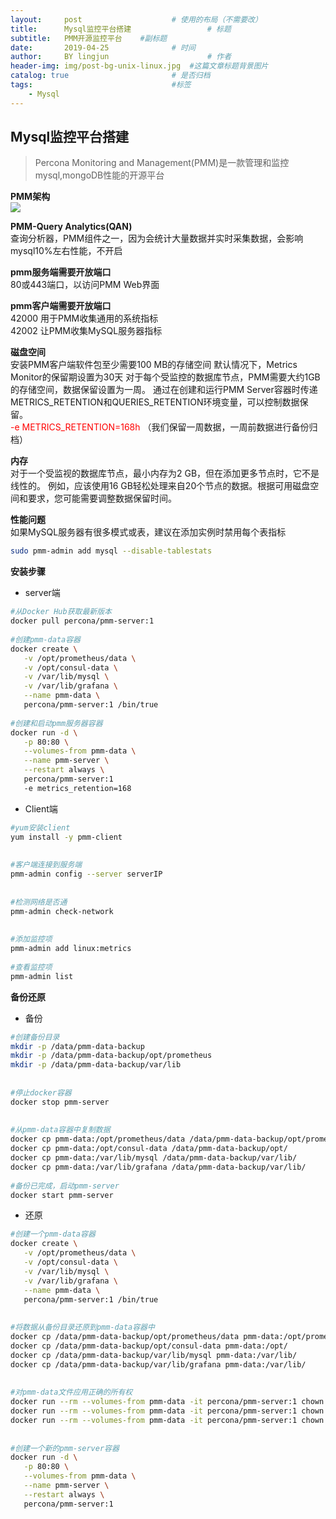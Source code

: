 ```yaml
---
layout:     post   				    # 使用的布局（不需要改）
title:      Mysql监控平台搭建 				# 标题 
subtitle:   PMM开源监控平台    #副标题
date:       2019-04-25 				# 时间
author:     BY lingjun						# 作者
header-img: img/post-bg-unix-linux.jpg 	#这篇文章标题背景图片
catalog: true 						# 是否归档
tags:								#标签
    - Mysql
---
```


## Mysql监控平台搭建

>Percona Monitoring and Management(PMM)是一款管理和监控mysql,mongoDB性能的开源平台

**PMM架构**  
![](https://i.loli.net/2019/04/25/5cc17e4d3faa4.jpg)

**PMM-Query Analytics(QAN)**  
查询分析器，PMM组件之一，因为会统计大量数据并实时采集数据，会影响mysql10%左右性能，不开启

**pmm服务端需要开放端口**  
80或443端口，以访问PMM Web界面

**pmm客户端需要开放端口**  
42000 用于PMM收集通用的系统指标  
42002 让PMM收集MySQL服务器指标


**磁盘空间**  
安装PMM客户端软件包至少需要100 MB的存储空间
默认情况下，Metrics Monitor的保留期设置为30天
对于每个受监控的数据库节点，PMM需要大约1GB的存储空间，数据保留设置为一周。
通过在创建和运行PMM Server容器时传递METRICS_RETENTION和QUERIES_RETENTION环境变量，可以控制数据保留。  
<font color=red>-e METRICS_RETENTION=168h</font> （我们保留一周数据，一周前数据进行备份归档）


**内存**  
对于一个受监视的数据库节点，最小内存为2 GB，但在添加更多节点时，它不是线性的。
例如，应该使用16 GB轻松处理来自20个节点的数据。根据可用磁盘空间和要求，您可能需要调整数据保留时间。


**性能问题**  
如果MySQL服务器有很多模式或表，建议在添加实例时禁用每个表指标
```bash
sudo pmm-admin add mysql --disable-tablestats
```

**安装步骤**  
- server端

```bash
#从Docker Hub获取最新版本
docker pull percona/pmm-server:1
 
#创建pmm-data容器
docker create \
   -v /opt/prometheus/data \
   -v /opt/consul-data \
   -v /var/lib/mysql \
   -v /var/lib/grafana \
   --name pmm-data \
   percona/pmm-server:1 /bin/true
 
#创建和启动pmm服务器容器
docker run -d \
   -p 80:80 \
   --volumes-from pmm-data \
   --name pmm-server \
   --restart always \
   percona/pmm-server:1
   -e metrics_retention=168
```

- Client端

```bash
#yum安装client
yum install -y pmm-client
 
 
#客户端连接到服务端
pmm-admin config --server serverIP
 
 
#检测网络是否通
pmm-admin check-network
 
 
#添加监控项
pmm-admin add linux:metrics
 
#查看监控项
pmm-admin list

```

**备份还原**  
- 备份

```bash
#创建备份目录
mkdir -p /data/pmm-data-backup
mkdir -p /data/pmm-data-backup/opt/prometheus
mkdir -p /data/pmm-data-backup/var/lib
 
 
#停止docker容器
docker stop pmm-server
 
 
#从pmm-data容器中复制数据
docker cp pmm-data:/opt/prometheus/data /data/pmm-data-backup/opt/prometheus/
docker cp pmm-data:/opt/consul-data /data/pmm-data-backup/opt/
docker cp pmm-data:/var/lib/mysql /data/pmm-data-backup/var/lib/
docker cp pmm-data:/var/lib/grafana /data/pmm-data-backup/var/lib/
 
#备份已完成，启动pmm-server
docker start pmm-server
```

- 还原

```bash
#创建一个pmm-data容器
docker create \
   -v /opt/prometheus/data \
   -v /opt/consul-data \
   -v /var/lib/mysql \
   -v /var/lib/grafana \
   --name pmm-data \
   percona/pmm-server:1 /bin/true
 
 
#将数据从备份目录还原到pmm-data容器中
docker cp /data/pmm-data-backup/opt/prometheus/data pmm-data:/opt/prometheus/
docker cp /data/pmm-data-backup/opt/consul-data pmm-data:/opt/
docker cp /data/pmm-data-backup/var/lib/mysql pmm-data:/var/lib/
docker cp /data/pmm-data-backup/var/lib/grafana pmm-data:/var/lib/
 
 
#对pmm-data文件应用正确的所有权
docker run --rm --volumes-from pmm-data -it percona/pmm-server:1 chown -R pmm:pmm /opt/prometheus/data /opt/consul-data
docker run --rm --volumes-from pmm-data -it percona/pmm-server:1 chown -R grafana:grafana /var/lib/grafana
docker run --rm --volumes-from pmm-data -it percona/pmm-server:1 chown -R mysql:mysql /var/lib/mysql
 
 
#创建一个新的pmm-server容器
docker run -d \
   -p 80:80 \
   --volumes-from pmm-data \
   --name pmm-server \
   --restart always \
   percona/pmm-server:1
```